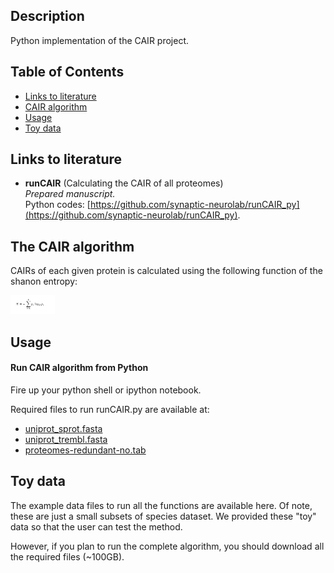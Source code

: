 ## Description
Python implementation of the CAIR project.

## Table of Contents
* [Links to literature](#links-to-literature)
* [CAIR algorithm](#The-CAIR-algorithm)  
* [Usage](#Usage)  
* [Toy data](#Toy-data)


## Links to literature 

* **runCAIR** (Calculating the CAIR of all proteomes)  
_Prepared manuscript._  
Python codes: [https://github.com/synaptic-neurolab/runCAIR_py](https://github.com/synaptic-neurolab/runCAIR_py).  


## The CAIR algorithm
CAIRs of each given protein is calculated using the following function of the shanon entropy:

<img src="/entropy_formula.png" height="30">  

## Usage

#### Run CAIR algorithm from Python
Fire up your python shell or ipython notebook. 

Required files to run runCAIR.py are available at:

* [uniprot_sprot.fasta](ftp://ftp.uniprot.org/pub/databases/uniprot/current_release/knowledgebase/complete/uniprot_sprot.fasta.gz)
* [uniprot_trembl.fasta](ftp://ftp.uniprot.org/pub/databases/uniprot/current_release/knowledgebase/complete/uniprot_trembl.fasta.gz)
* [proteomes-redundant-no.tab](https://www.uniprot.org/proteomes/?query=redundant:no&format=tab&force=true&columns=id,name,organism-id,lineage&compress=yes\n)








## Toy data
The example data files to run all the functions are available here. Of note, these are just a small subsets of species dataset. We provided these "toy" data so that the user can test the method. 

However, if you plan to run the complete algorithm, you should download all the required files (~100GB).
